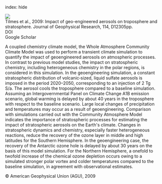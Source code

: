 index: hide

<div class="Citation">
    <div class="Citation-thumb CitationThumb-linked"  data-href="https://doi.org/10.1029/2008jd011420">
      <img src="https://static.claimspace.cloud/climate-study-static/refs/thumbs/7/Tilmes_et_al_2009-thumb.png" />
    </div>

  <div class="Citation-body">
    <div class="Citation-text">Tilmes et al., 2009: Impact of geo-engineered aerosols on troposphere and stratosphere. <span class="Article-journal">Journal of Geophysical Research, </span><span class="Article-volume">114, </span>D12305pp.</div>
    <div class="Citation-links">
      <div class="CitationLink" data-href="https://doi.org/10.1029/2008jd011420">
        <div class="CitationLink-icon CitationLink-Doi"></div>
        <div class="CitationLink-text">DOI</div>
      </div>
      <div class="CitationLink" data-href="https://scholar.google.com/scholar?q=10.1029/2008jd011420">
        <div class="CitationLink-icon CitationLink-Scholar"></div>
        <div class="CitationLink-text">Google Scholar</div>
      </div>
    </div>
  </div>
</div>

A coupled chemistry climate model, the Whole Atmosphere Community Climate Model was used to perform a transient climate simulation to quantify the impact of geoengineered aerosols on atmospheric processes. In contrast to previous model studies, the impact on stratospheric chemistry, including heterogeneous chemistry in the polar regions, is considered in this simulation. In the geoengineering simulation, a constant stratospheric distribution of volcanic‐sized, liquid sulfate aerosols is imposed in the period 2020–2050, corresponding to an injection of 2 Tg S/a. The aerosol cools the troposphere compared to a baseline simulation. Assuming an Intergovernmental Panel on Climate Change A1B emission scenario, global warming is delayed by about 40 years in the troposphere with respect to the baseline scenario. Large local changes of precipitation and temperatures may occur as a result of geoengineering. Comparison with simulations carried out with the Community Atmosphere Model indicates the importance of stratospheric processes for estimating the impact of stratospheric aerosols on the Earth's climate. Changes in stratospheric dynamics and chemistry, especially faster heterogeneous reactions, reduce the recovery of the ozone layer in middle and high latitudes for the Southern Hemisphere. In the geoengineering case, the recovery of the Antarctic ozone hole is delayed by about 30 years on the basis of this model simulation. For the Northern Hemisphere, a onefold to twofold increase of the chemical ozone depletion occurs owing to a simulated stronger polar vortex and colder temperatures compared to the baseline simulation, in agreement with observational estimates.

<div class="Citation-copy">
&copy; American Geophysical Union (AGU), 2009
</div>